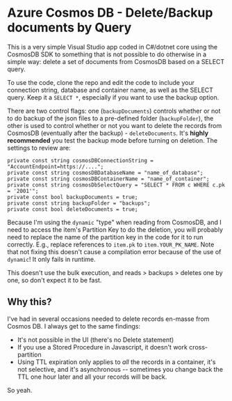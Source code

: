 # Azure Cosmos DB - Delete/Backup documents by Query

This is a very simple Visual Studio app coded in C#/dotnet core using the CosmosDB SDK to something that is not possible to do otherwise in a simple way: delete a set of documents from CosmosDB based on a SELECT query.

To use the code, clone the repo and edit the code to include your connection string, database and container name, as well as the SELECT query. Keep it a `SELECT *`, especially if you want to use the backup option.

There are two control flags: one (`backupDocuments`) controls whether or not to do backup of the json files to a pre-defined folder (`backupFolder`), the other is used to control whether or not you want to delete the records from CosmosDB (eventually after the backup) - `deleteDocuments`. It's **highly recommended** you test the backup mode before turning on deletion. The settings to review are:

```
private const string cosmosDBConnectionString = "AccountEndpoint=https://....";
private const string cosmosDBDatabaseName = "name_of_database";
private const string cosmosDBContainerName = "name_of_container";
private const string cosmosDbSelectQuery = "SELECT * FROM c WHERE c.pk = '2001'";
private const bool backupDocuments = true;
private const string backupFolder = "backups";
private const bool deleteDocuments = true;
```

Because I'm using the `dynamic` "type" when reading from CosmosDB, and I need to access the item's Partition Key to do the deletion, you will probably need to replace the name of the partition key in the code for it to run correctly. E.g., replace references to `item.pk` to `item.YOUR_PK_NAME`. Note that not fixing this doesn't cause a compilation error because of the use of `dynamic`! It only fails in runtime.

This doesn't use the bulk execution, and reads > backups > deletes one by one, so don't expect it to be fast.

## Why this?

I've had in several occasions needed to delete records en-masse from Cosmos DB. I always get to the same findings:

- It's not possible in the UI (there's no Delete statement)
- If you use a Stored Procedure in Javascript, it doesn't work cross-partition
- Using TTL expiration only applies to *all* the records in a container, it's not selective, and it's asynchronous -- sometimes you change back the TTL one hour later and all your records will be back.

So yeah.
